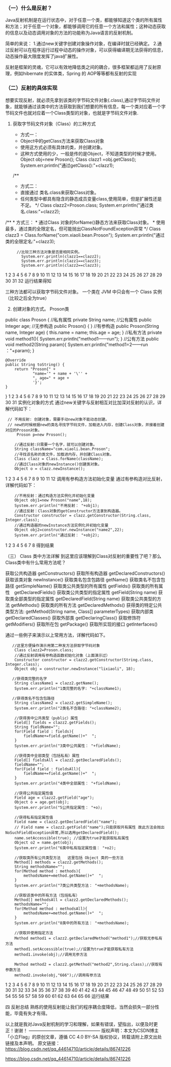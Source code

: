 ### （一）什么是反射？
Java反射机制是在运行状态中，对于任意一个类，都能够知道这个类的所有属性和方法；对于任意一个对象，都能够调用它的任意一个方法和属性；这种动态获取的信息以及动态调用对象的方法的功能称为Java语言的反射机制。

简单的来说：
1.通过new关键字创建对象操作对象，在编译时就已经确定。
2.通过反射可以在程序运行过程中动态的操作对象，可以获得编译期无法获得的信息，动态操作最大限度发挥了java扩展性。

反射是框架的灵魂，它可以有效地降低类之间的耦合，很多框架都运用了反射原理，例如hibernate 的实体类，Spring 的 AOP等等都有反射的实现

### （二）反射的具体实现
想要实现反射，就必须先拿到该类的字节码文件对象(.class),通过字节码文件对象，就能够通过该类中的方法获取到我们想要的所有信息，每一个类对应着一个字节码文件也就对应着一个Class类型的对象，也就是字节码文件对象.

1. 获取字节码文件对象（Class）的三种方式
     - 方式一：
     * Object中的getClass方法来获取Class对象
     * 使用这方式必须有具体的类，并创建对象。
     * 这种方式使用的少，一般是传的是Object，不知道类型的时候才使用。
            Object obj=new Proson();
	        Class clazz1 =obj.getClass();
	        System.err.println("通过getClass():"+clazz1);


   /**
     * 方式二：
     * 直接通过 类名.class来获取Class对象。
     * 任何类型中都具有隐含的静态成员变量class,使用简单，但是扩展性还是不足。
     */
            Class clazz2=Proson.class;
	        System.err.println("通过类名.class:"+clazz2);


  /**
     * 方式三：
     * 通过Class 对象的forName()静态方法来获取Class对象。
     * 使用最多，通过类的全限定名，但可能抛出ClassNotFoundException异常
     */
          Class clazz3 = Class.forName("com.xiaoli.bean.Proson");
	      System.err.println("通过类的全限定名:"+clazz3);

         //比较三种方法对象是否是相同实例。
	       System.err.println(clazz1==clazz2);
	       System.err.println(clazz1==clazz3);
	       System.err.println(clazz2==clazz3);
1
2
3
4
5
6
7
8
9
10
11
12
13
14
15
16
17
18
19
20
21
22
23
24
25
26
27
28
29
30
31
32
运行结果得知

三种方法都可以获取字节码文件对象。
一个类在 JVM 中只会有一个 Class 实例（比较之后全为true）


2. 创建对象的方式。
Proson类

 public class Proson {
    //私有属性
    private String name;
    //公有属性
    public  Integer age;
    //无参构造
    public Proson() {
    }
    //有参构造
    public Proson(String name, Integer age) {
        this.name = name;
        this.age = age;
    }
    //私有方法
     private void method1(){
        System.err.println("method1——run");
    }
    //公有方法
    public void method2(String param){
        System.err.println("method1=2——run ："+param);
    }


    @Override
    public String toString() {
        return "Proson{" +
                "name='" + name + '\'' +
                ", age=" + age +
                '}';
    }
}
1
2
3
4
5
6
7
8
9
10
11
12
13
14
15
16
17
18
19
20
21
22
23
24
25
26
27
28
29
30
31
实例化对象的方式
通过new关键字与反射相互对比加深对反射的认识，详解代码如下：

	 // 不用反射: 创建对象，需要手动new对象不能动态创建。
	 // new的时候根据new的类名寻找字节码文件，加载进入内存，创建Class对象，并接着创建对应的Proson对象。
         Proson p=new Proson();

        //通过反射:只需要一个名字，就可以创建对象。
        String className="com.xiaoli.bean.Proson";
        //寻找该名称的类文件，加载进内存，并创建Class对象。
        Class clazz = Class.forName(className);
        //通过Class对象的newInstance()创建类对象。
        Object o = clazz.newInstance();


1
2
3
4
5
6
7
8
9
10
11
12
调用有参构造方法初始化变量
通过有参构造对比反射，详解代码如下：

        //不用反射：通过构造方法实例化并初始化变量
        Object obj1=new Proson("name",18);
        System.err.println("不用反射： "+obj1);
        //通过反射：Class对象的getConstructor方法拿到构造器。
        Constructor constructor = clazz.getConstructor(String.class, Integer.class);
        //通过构造器的newInstance方法实例化并初始化变量
        Object obj2=constructor.newInstance("name2",22);
        System.err.println("通过反射： "+obj2);
1
2
3
4
5
6
7
8
得到结果


（三） Class 类中方法详解
到这里应该理解到Class对反射的重要性了吧？那么Class类中有什么常用方法呢？

获取公共构造器 getConstructors()
获取所有构造器 getDeclaredConstructors()
获取该类对象 newInstance()
获取类名包含包路径 getName()
获取类名不包含包路径 getSimpleName()
获取类公共类型的所有属性 getFields()
获取类的所有属性　getDeclaredFields()
获取类公共类型的指定属性 getField(String name)
获取类全部类型的指定属性 getDeclaredField(String name)
获取类公共类型的方法 getMethods()
获取类的所有方法 getDeclaredMethods()
获得类的特定公共类型方法: getMethod(String name, Class[] parameterTypes)
获取内部类 getDeclaredClasses()
获取外部类 getDeclaringClass()
获取修饰符 getModifiers()
获取所在包 getPackage()
获取所实现的接口 getInterfaces()

通过一些例子来演示以上常用方法，详解代码如下。

       //这里方便操作演示用第二种发方法获取字节码对象
        Class clazz2=Proson.class;
        //通过反射调用有参构造函数初始化对象（上面演示过） 
        Constructor constructor = clazz2.getConstructor(String.class, Integer.class);
        Object obj = constructor.newInstance("lixiaoli", 18);

       //获得类完整的名字
        String className1 = clazz2.getName();
        System.err.println("1类完整的名字: "+className1);

       //获得类名不包含包路径
        String className2 = clazz2.getSimpleName();
        System.err.println("2类名不含路径: "+className2);

        //获得类中公共类型（public）属性
        Field[] fields = clazz2.getFields();
        String fieldName="";
        for(Field field : fields){
            fieldName+=field.getName()+"  ";
        }
        System.err.println("3类中公共属性： "+fieldName);

        //获得类中全部类型（包括私有）属性
        Field[] fieldsAll = clazz2.getDeclaredFields();
        fieldName="";
        for(Field field : fieldsAll){
            fieldName+=field.getName()+"  ";
        }
        System.err.println("4类中全部属性： "+fieldName);

        //获得公共指定属性值
        Field age = clazz2.getField("age");
        Object o = age.get(obj);
        System.err.println("5公共指定属性： "+o);

        //获得私有指定属性值
        Field name = clazz2.getDeclaredField("name");
        // Field name = clazz2.getField("name");只能获取共有属性 故此方法会抛出NoSuchFieldException异常,所以选用getDeclaredField();
        name.setAccessible(true); //设置为true才能获取私有属性
        Object o2 = name.get(obj);
        System.err.println("6类中私有指定属性值： "+o2);

        //获取类所有公共类型方法   这里包括 Object 类的一些方法
        Method[] methods = clazz2.getMethods();
        String methodsName="";
        for(Method method : methods){
            methodsName+=method.getName()+"  ";
        }
        System.err.println("7类公共类型方法： "+methodsName);

        //获取该类中的所有方法（包括私有）
        Method[] methodsAll = clazz2.getDeclaredMethods();
        methodsName="";
        for(Method method : methodsAll){
            methodsName+=method.getName()+"  ";
        }
        System.err.println("8类中的所有方法： "+methodsName);

        //获取并使用指定方法
        Method method1 = clazz2.getDeclaredMethod("method1");//获取无参私有方法
        method1.setAccessible(true);//设置为true才能获取私有方法
        method1.invoke(obj);//调用无参方法

        Method method2 = clazz2.getMethod("method2",String.class);//获取有参数方法
        method2.invoke(obj,"666");//调用有参方法

1
2
3
4
5
6
7
8
9
10
11
12
13
14
15
16
17
18
19
20
21
22
23
24
25
26
27
28
29
30
31
32
33
34
35
36
37
38
39
40
41
42
43
44
45
46
47
48
49
50
51
52
53
54
55
56
57
58
59
60
61
62
63
64
65
66
运行结果

四 反射总结
熟练的使用反射能让我们的程序耦合度降低，当然会损失一部分性能，毕竟有失才有得。

以上就是我对Java反射机制的学习和理解，如果有错误，望指出，以便及时更正！谢谢！
————————————————
版权声明：本文为CSDN博主「小立Flag」的原创文章，遵循 CC 4.0 BY-SA 版权协议，转载请附上原文出处链接及本声明。
原文链接：https://blog.csdn.net/qq_44614710/article/details/86741226

https://blog.csdn.net/qq_44614710/article/details/86741226
